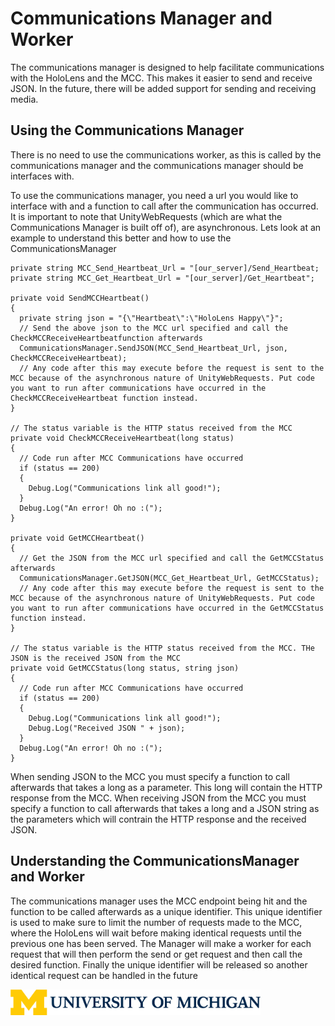 # Communications Manager and Worker
The communications manager is designed to help facilitate communications with the HoloLens and the MCC. This makes it easier to send and receive JSON. In the future, there will be added support for sending and receiving media. 

<h2> Using the Communications Manager</h2>

There is no need to use the communications worker, as this is called by the communications manager and the communications manager should be interfaces with.

To use the communications manager, you need a url you would like to interface with and a function to call after the communication has occurred. It is important to note that UnityWebRequests (which are what the Communications Manager is built off of), are asynchronous. Lets look at an example to understand this better and how to use the CommunicationsManager

```
private string MCC_Send_Heartbeat_Url = "[our_server]/Send_Heartbeat;
private string MCC_Get_Heartbeat_Url = "[our_server]/Get_Heartbeat";

private void SendMCCHeartbeat()
{
  private string json = "{\"Heartbeat\":\"HoloLens Happy\"}";
  // Send the above json to the MCC url specified and call the CheckMCCReceiveHeartbeatfunction afterwards
  CommunicationsManager.SendJSON(MCC_Send_Heartbeat_Url, json, CheckMCCReceiveHeartbeat);
  // Any code after this may execute before the request is sent to the MCC because of the asynchronous nature of UnityWebRequests. Put code you want to run after communications have occurred in the CheckMCCReceiveHeartbeat function instead.
}
  
// The status variable is the HTTP status received from the MCC
private void CheckMCCReceiveHeartbeat(long status)
{
  // Code run after MCC Communications have occurred 
  if (status == 200)
  {
    Debug.Log("Communications link all good!");
  }
  Debug.Log("An error! Oh no :(");
}

private void GetMCCHeartbeat()
{
  // Get the JSON from the MCC url specified and call the GetMCCStatus afterwards
  CommunicationsManager.GetJSON(MCC_Get_Heartbeat_Url, GetMCCStatus);
  // Any code after this may execute before the request is sent to the MCC because of the asynchronous nature of UnityWebRequests. Put code you want to run after communications have occurred in the GetMCCStatus function instead.
}

// The status variable is the HTTP status received from the MCC. THe JSON is the received JSON from the MCC
private void GetMCCStatus(long status, string json)
{
  // Code run after MCC Communications have occurred 
  if (status == 200)
  {
    Debug.Log("Communications link all good!");
    Debug.Log("Received JSON " + json);
  }
  Debug.Log("An error! Oh no :(");
}
```

When sending JSON to the MCC you must specify a function to call afterwards that takes a long as a parameter. This long will contain the HTTP response from the MCC. When receiving JSON from the MCC you must specify a function to call afterwards that takes a long and a JSON string as the parameters which will contrain the HTTP response and the received JSON.

<h2>Understanding the CommunicationsManager and Worker</h2>

The communications manager uses the MCC endpoint being hit and the function to be called afterwards as a unique identifier. This unique identifier is used to make sure to limit the number of requests made to the MCC, where the HoloLens will wait before making identical requests until the previous one has been served. The Manager will make a worker for each request that will then perform the send or get request and then call the desired function. Finally the unique identifier will be released so another identical request can be handled in the future

<img src="diagrams/u-m-logo-horizontal.png" width="400" text-align="center">

